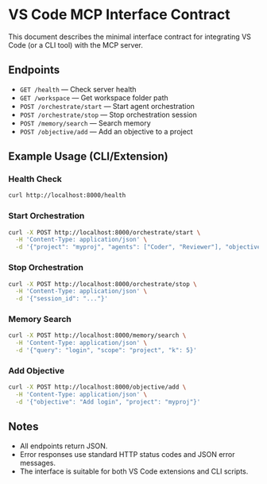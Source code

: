 # VS Code MCP Interface Contract

This document describes the minimal interface contract for integrating VS Code (or a CLI tool) with the MCP server.

## Endpoints
- `GET /health` — Check server health
- `GET /workspace` — Get workspace folder path
- `POST /orchestrate/start` — Start agent orchestration
- `POST /orchestrate/stop` — Stop orchestration session
- `POST /memory/search` — Search memory
- `POST /objective/add` — Add an objective to a project

## Example Usage (CLI/Extension)

### Health Check
```sh
curl http://localhost:8000/health
```

### Start Orchestration
```sh
curl -X POST http://localhost:8000/orchestrate/start \
  -H 'Content-Type: application/json' \
  -d '{"project": "myproj", "agents": ["Coder", "Reviewer"], "objective": "Add login"}'
```

### Stop Orchestration
```sh
curl -X POST http://localhost:8000/orchestrate/stop \
  -H 'Content-Type: application/json' \
  -d '{"session_id": "..."}'
```

### Memory Search
```sh
curl -X POST http://localhost:8000/memory/search \
  -H 'Content-Type: application/json' \
  -d '{"query": "login", "scope": "project", "k": 5}'
```

### Add Objective
```sh
curl -X POST http://localhost:8000/objective/add \
  -H 'Content-Type: application/json' \
  -d '{"objective": "Add login", "project": "myproj"}'
```

## Notes
- All endpoints return JSON.
- Error responses use standard HTTP status codes and JSON error messages.
- The interface is suitable for both VS Code extensions and CLI scripts.

